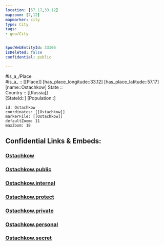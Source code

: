 ```yaml
---
location: [57.17,33.12] 
mapzoom: [7,12] 
mapmarker: city 
type: City
tags:
- geo/City


SpocWebEntityId: 33166
isDeleted: false
confidential: public

---
```

#is_a_/Place  
#is_a_ :: [[Place]] 
[has_place_longitude::33.12] 
[has_place_latitude::57.17] 
[name::Ostachkow] 
State ::  
Country :: [[Russia]]  
[StateId::] 
[Population::] 



```leaflet
id: Ostachkow
coordinates: [[Ostachkow]] 
markerFile: [[Ostachkow]] 
defaultZoom: 11 
maxZoom: 18
```


## Confidential Links & Embeds: 

### [Ostachkow](/_Standards/Earth/Continent/Europe/Europe~East/Russia/Russia~Central/Tver_Oblast/City/Ostachkow.md) 

### [Ostachkow.public](/_public/Earth/Continent/Europe/Europe~East/Russia/Russia~Central/Tver_Oblast/City/Ostachkow.public.md) 

### [Ostachkow.internal](/_internal/Earth/Continent/Europe/Europe~East/Russia/Russia~Central/Tver_Oblast/City/Ostachkow.internal.md) 

### [Ostachkow.protect](/_protect/Earth/Continent/Europe/Europe~East/Russia/Russia~Central/Tver_Oblast/City/Ostachkow.protect.md) 

### [Ostachkow.private](/_private/Earth/Continent/Europe/Europe~East/Russia/Russia~Central/Tver_Oblast/City/Ostachkow.private.md) 

### [Ostachkow.personal](/_personal/Earth/Continent/Europe/Europe~East/Russia/Russia~Central/Tver_Oblast/City/Ostachkow.personal.md) 

### [Ostachkow.secret](/_secret/Earth/Continent/Europe/Europe~East/Russia/Russia~Central/Tver_Oblast/City/Ostachkow.secret.md)

